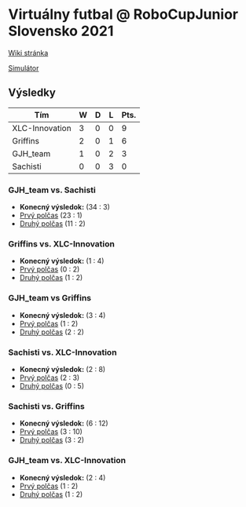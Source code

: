 # Virtuálny futbal @ RoboCupJunior Slovensko 2021

[Wiki stránka](https://wiki.robotika.sk/robowiki/index.php?title=RoboCup_Junior_Slovensko)

[Simulátor](https://robocupjuniortc.github.io/rcj-soccer-sim/)

## Výsledky

| Tím            | W | D | L | Pts. |
|----------------|---|---|---|------|
| XLC-Innovation | 3 | 0 | 0 |  9   |
| Griffins       | 2 | 0 | 1 |  6   |
| GJH_team       | 1 | 0 | 2 |  3   |
| Sachisti       | 0 | 0 | 3 |  0   |

### GJH_team vs. Sachisti
- **Konecný výsledok:** (34 : 3)
- [Prvý polčas](rcj-slovak-open-2021-outputs/1vs2-1/1vs2_-_1_-_GJH_team_vs_Sachisti-20210506T202922_new.html) (23 : 1)
- [Druhý polčas](rcj-slovak-open-2021-outputs/1vs2-2/1vs2_-_2_-_Sachisti_vs_GJH_team-20210506T205647_new.html) (11 : 2)

### Griffins vs. XLC-Innovation
- **Konecný výsledok:** (1 : 4)
- [Prvý polčas](rcj-slovak-open-2021-outputs/3vs4-1/3vs4_-_1_-_Griffins_vs_XLC-Innovation-20210506T214635_new.html) (0 : 2)
- [Druhý polčas](rcj-slovak-open-2021-outputs/3vs4-2/3vs4_-_2_-_XLC-Innovation_vs_Griffins-20210506T215213_new.html) (1 : 2)

### GJH_team vs Griffins
- **Konecný výsledok:** (3 : 4)
- [Prvý polčas](rcj-slovak-open-2021-outputs/1vs3-1/1vs3_-_1_-_GJH_team_vs_Griffins-20210506T230150_new.html) (1 : 2)
- [Druhý polčas](rcj-slovak-open-2021-outputs/1vs3-2/1vs3_-_2_-_Griffins_vs_GJH_team-20210506T230653_new.html) (2 : 2)

### Sachisti vs. XLC-Innovation
- **Konecný výsledok:** (2 : 8)
- [Prvý polčas](rcj-slovak-open-2021-outputs/2vs4-1/2vs4_-_1_-_Sachisti_vs_XLC-Innovation-20210506T233335_new.html) (2 : 3)
- [Druhý polčas](rcj-slovak-open-2021-outputs/2vs4-2/2vs4_-_2_-_XLC-Innovation_vs_Sachisti-20210506T233923_new.html) (0 : 5)

### Sachisti vs. Griffins
- **Konecný výsledok:** (6 : 12)
- [Prvý polčas](rcj-slovak-open-2021-outputs/2vs3-1/2vs3_-_1_-_Sachisti_vs_Griffins-20210506T232251_new.html) (3 : 10)
- [Druhý polčas](rcj-slovak-open-2021-outputs/2vs3-2/2vs3_-_2_-_Griffins_vs_Sachisti-20210506T232811_new.html) (3 : 2)

### GJH_team vs. XLC-Innovation
- **Konecný výsledok:** (2 : 4)
- [Prvý polčas](rcj-slovak-open-2021-outputs/1vs4-1/1vs4_-_1_-_GJH_team_vs_XLC-Innovation-20210506T231153_new.html) (1 : 2)
- [Druhý polčas](rcj-slovak-open-2021-outputs/1vs4-2/1vs4_-_2_-_XLC-Innovation_vs_GJH_team-20210506T231717_new.html) (1 : 2)
